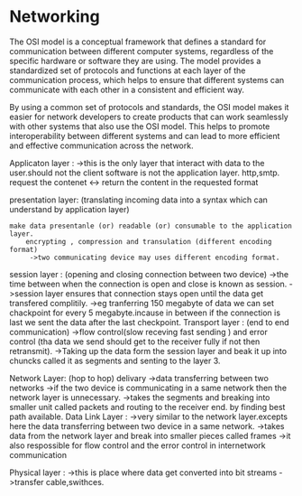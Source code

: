 # Networking

The OSI model is a conceptual framework that defines a standard for communication between different computer systems, regardless of the specific hardware or software they are using. The model provides a standardized set of protocols and functions at each layer of the communication process, which helps to ensure that different systems can communicate with each other in a consistent and efficient way.

By using a common set of protocols and standards, the OSI model makes it easier for network developers to create products that can work seamlessly with other systems that also use the OSI model. This helps to promote interoperability between different systems and can lead to more efficient and effective communication across the network.


Applicaton layer :
  ->this is the only layer that interact with data to the user.should not the client software is not the application layer. http,smtp.
 			request the contenet <-> return the content in the requested format

presentation layer: (translating incoming data into a syntax which can understand by application layer)

	make data presentanle (or) readable (or) consumable to the application layer.
		encrypting , compression and transulation (different encoding format)
		 ->two communicating device may uses different encoding format.
		 
session layer : (opening and closing connection between two device)
		->the time between when the connection is open and close is known as session.
		->session layer ensures that connection stays open until the data get transfered complitily.
		->eg tranferring 150 megabyte of data we can set chackpoint for every 5 megabyte.incause in between if the connection is last we sent the data after the last checkpoint.
Transport layer : (end to end communication)
		->flow control(slow receving fast sending ) and error control (tha data we send should get to the receiver fully if not then retransmit).
		->Taking up the data form the session layer and beak it up into chuncks called it as segments and senting to the layer 3.

Network Layer: (hop to hop) delivary
		->data transferring between two networks
		->if the two device is communicating in a same network then the network layer is unnecessary.
		->takes the segments and breaking into smaller unit called packets and routing to the receiver end. by finding best path available.
Data Link Layer :
		->very similar to the network layer.excepts here the data transferring between two device in a same network.
		->takes data from the network layer and break into smaller pieces called frames
		->it also respossible for flow control and the error control in internetwork communication

Physical layer :
		->this is place where data get converted into bit streams
		->transfer cable,swithces.
